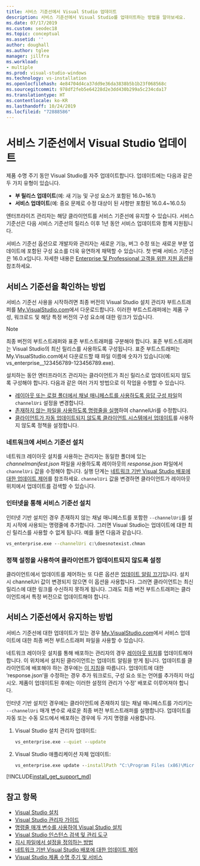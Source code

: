 ```yaml
---
title: 서비스 기준선에서 Visual Studio 업데이트
description: 서비스 기준선에서 Visual Studio를 업데이트하는 방법을 알아보세요.
ms.date: 07/17/2019
ms.custom: seodec18
ms.topic: conceptual
ms.assetid: ''
author: doughall
ms.author: tglee
manager: jillfra
ms.workload:
- multiple
ms.prod: visual-studio-windows
ms.technology: vs-installation
ms.openlocfilehash: 4e84704d4ca37dd9e36da3838b5b1b23f068568c
ms.sourcegitcommit: 978df2feb5e64228d2e3dd430b299a5c234cda17
ms.translationtype: HT
ms.contentlocale: ko-KR
ms.lasthandoff: 10/24/2019
ms.locfileid: "72888586"
---
```

# <a name="update-visual-studio-while-on-a-servicing-baseline"></a>서비스 기준선에서 Visual Studio 업데이트

제품 수명 주기 동안 Visual Studio를 자주 업데이트합니다. 업데이트에는 다음과 같은 두 가지 유형이 있습니다. 

* **부 릴리스 업데이트**(예: 새 기능 및 구성 요소가 포함된 16.0~16.1)  
* **서비스 업데이트**(예: 중요 문제로 수정 대상이 된 사항만 포함된 16.0.4~16.0.5)

엔터프라이즈 관리자는 해당 클라이언트를 서비스 기준선에 유지할 수 있습니다. 서비스 기준선은 다음 서비스 기준선의 릴리스 이후 1년 동안 서비스 업데이트와 함께 지원됩니다.

서비스 기준선 옵션으로 개발자와 관리자는 새로운 기능, 버그 수정 또는 새로운 부분 업데이트에 포함된 구성 요소를 더욱 유연하게 채택할 수 있습니다. 첫 번째 서비스 기준선은 16.0.x입니다. 자세한 내용은 [Enterprise 및 Professional 고객을 위한 지원 옵션](/visualstudio/releases/2019/servicing#support-options-for-enterprise-and-professional-customers)을 참조하세요.

## <a name="how-to-get-onto-a-servicing-baseline"></a>서비스 기준선을 확인하는 방법

서비스 기준선 사용을 시작하려면 최종 버전의 Visual Studio 설치 관리자 부트스트래퍼를 [My.VisualStudio.com](https://my.visualstudio.com/Downloads?q=visual%20studio%202019%20version%2016.0)에서 다운로드합니다. 이러한 부트스트래퍼에는 제품 구성, 워크로드 및 해당 특정 버전의 구성 요소에 대한 링크가 있습니다.

> [!NOTE]
> 최종 버전의 부트스트래퍼와 표준 부트스트래퍼를 구분해야 합니다. 표준 부트스트래퍼는 Visual Studio의 최신 릴리스를 사용하도록 구성됩니다. 표준 부트스트래퍼는 My.VisualStudio.com에서 다운로드할 때 파일 이름에 숫자가 있습니다(예: vs_enterprise__123456789-123456789.exe).

설치하는 동안 엔터프라이즈 관리자는 클라이언트가 최신 릴리스로 업데이트되지 않도록 구성해야 합니다. 다음과 같은 여러 가지 방법으로 이 작업을 수행할 수 있습니다.
- [레이아웃 또는 로컬 폴더에서 채널 매니페스트를 사용하도록 응답 구성 파일](update-servicing-baseline.md#install-a-servicing-baseline-on-a-network)의 `channelUri` 설정을 변경합니다.
- [존재하지 않는 파일을 사용하도록 명령줄을 실행](update-servicing-baseline.md#install-a-servicing-baseline-via-the-internet)하여 channelUri를 수정합니다.
- [클라이언트가 자동 업데이트되지 않도록 클라이언트 시스템에서 업데이트](update-servicing-baseline.md#use-policy-settings-to-disable-clients-from-updating)를 사용하지 않도록 정책을 설정합니다.

### <a name="install-a-servicing-baseline-on-a-network"></a>네트워크에 서비스 기준선 설치

네트워크 레이아웃 설치를 사용하는 관리자는 동일한 폴더에 있는 *channelmanifest.json* 파일을 사용하도록 레이아웃의 *response.json* 파일에서 `channelUri` 값을 수정해야 합니다. 실행 단계는 [네트워크 기반 Visual Studio 배포에 대한 업데이트 제어](controlling-updates-to-visual-studio-deployments.md)를 참조하세요. `channelUri` 값을 변경하면 클라이언트가 레이아웃 위치에서 업데이트를 검색할 수 있습니다.

### <a name="install-a-servicing-baseline-via-the-internet"></a>인터넷을 통해 서비스 기준선 설치

인터넷 기반 설치인 경우 존재하지 않는 채널 매니페스트를 포함한 `--channelUri`를 설치 시작에 사용되는 명령줄에 추가합니다. 그러면 Visual Studio는 업데이트에 대한 최신 릴리스를 사용할 수 없게 됩니다. 예를 들면 다음과 같습니다.

```cmd
vs_enterprise.exe --channelUri c:\doesnotexist.chman
```

### <a name="use-policy-settings-to-disable-clients-from-updating"></a>정책 설정을 사용하여 클라이언트가 업데이트되지 않도록 설정

클라이언트에서 업데이트를 제어하는 또 다른 옵션은 [업데이트 알림 끄기](controlling-updates-to-visual-studio-deployments.md)입니다. 설치 시 channelUri 값이 변경되지 않으면 이 옵션을 사용합니다. 그러면 클라이언트는 최신 릴리스에 대한 링크를 수신하지 못하게 됩니다. 그래도 최종 버전 부트스트래퍼는 클라이언트에서 특정 버전으로 업데이트해야 합니다.

## <a name="how-to-stay-on-a-servicing-baseline"></a>서비스 기준선에서 유지하는 방법

서비스 기준선에 대한 업데이트가 있는 경우 [My.VisualStudio.com](https://my.visualstudio.com/Downloads?q=visual%20studio%202019%20version%2016.0)에서 서비스 업데이트에 대한 최종 버전 부트스트래퍼 파일을 사용할 수 있습니다.

네트워크 레이아웃 설치를 통해 배포하는 관리자의 경우 [레이아웃 위치](update-a-network-installation-of-visual-studio.md)를 업데이트해야 합니다. 이 위치에서 설치된 클라이언트는 업데이트 알림을 받게 됩니다. 업데이트를 클라이언트에 배포해야 하는 경우에는 [이 지침](update-a-network-installation-of-visual-studio.md#how-to-deploy-an-update-to-client-machines)을 따릅니다. 업데이트에 대한 ‘response.json’을 수정하는 경우 추가 워크로드, 구성 요소 또는 언어를 추가하지 마십시오. 제품이 업데이트된 후에는 이러한 설정의 관리가 ‘수정’ 배포로 이루어져야 합니다.

인터넷 기반 설치인 경우에는 클라이언트에 존재하지 않는 채널 매니페스트를 가리키는 `--channelUri` 매개 변수로 새로운 최종 버전 부트스트래퍼를 실행합니다. 업데이트를 자동 또는 수동 모드에서 배포하는 경우에 두 가지 명령을 사용합니다.

1. Visual Studio 설치 관리자 업데이트:

    ```cmd
    vs_enterprise.exe --quiet --update
    ```

2. Visual Studio 애플리케이션 자체 업데이트:

    ```cmd
    vs_enterprise.exe update --installPath "C:\Program Files (x86)\Microsoft Visual Studio\2019\Enterprise" --quiet --wait --norestart --channelUri c:\doesnotexist.chman
    ```

[!INCLUDE[install_get_support_md](includes/install_get_support_md.md)]

## <a name="see-also"></a>참고 항목

* [Visual Studio 설치](install-visual-studio.md)
* [Visual Studio 관리자 가이드](visual-studio-administrator-guide.md)
* [명령줄 매개 변수를 사용하여 Visual Studio 설치](use-command-line-parameters-to-install-visual-studio.md)
* [Visual Studio 인스턴스 검색 및 관리 도구](tools-for-managing-visual-studio-instances.md)
* [지시 파일에서 설정을 정의하는 방법](automated-installation-with-response-file.md)
* [네트워크 기반 Visual Studio 배포에 대한 업데이트 제어](controlling-updates-to-visual-studio-deployments.md)
* [Visual Studio 제품 수명 주기 및 서비스](/visualstudio/releases/2019/servicing/)
